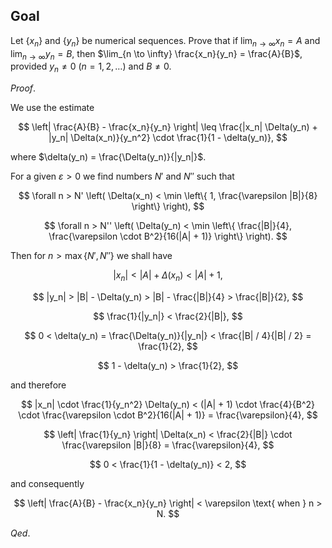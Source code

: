 ## Goal

Let $\{x_n\}$ and $\{y_n\}$ be numerical sequences. Prove that if $\lim_{n \to \infty} x_n = A$ and $\lim_{n \to \infty} y_n = B$, then $\lim_{n \to \infty} \frac{x_n}{y_n} = \frac{A}{B}$, provided $y_n \neq 0$ $(n = 1, 2, \ldots)$ and $B \neq 0$.

$Proof.$

We use the estimate

$$
\left| \frac{A}{B} - \frac{x_n}{y_n} \right| \leq \frac{|x_n| \Delta(y_n) + |y_n| \Delta(x_n)}{y_n^2} \cdot \frac{1}{1 - \delta(y_n)},
$$

where $\delta(y_n) = \frac{\Delta(y_n)}{|y_n|}$.

For a given $\varepsilon > 0$ we find numbers $N'$ and $N''$ such that

$$
\forall n > N' \left( \Delta(x_n) < \min \left\{ 1, \frac{\varepsilon |B|}{8} \right\} \right),
$$

$$
\forall n > N'' \left( \Delta(y_n) < \min \left\{ \frac{|B|}{4}, \frac{\varepsilon \cdot B^2}{16(|A| + 1)} \right\} \right).
$$

Then for $n > \max\{N', N''\}$ we shall have

$$
|x_n| < |A| + \Delta(x_n) < |A| + 1,
$$

$$
|y_n| > |B| - \Delta(y_n) > |B| - \frac{|B|}{4} > \frac{|B|}{2},
$$

$$
\frac{1}{|y_n|} < \frac{2}{|B|},
$$

$$
0 < \delta(y_n) = \frac{\Delta(y_n)}{|y_n|} < \frac{|B| / 4}{|B| / 2} = \frac{1}{2},
$$

$$
1 - \delta(y_n) > \frac{1}{2},
$$

and therefore

$$
|x_n| \cdot \frac{1}{y_n^2} \Delta(y_n) < (|A| + 1) \cdot \frac{4}{B^2} \cdot \frac{\varepsilon \cdot B^2}{16(|A| + 1)} = \frac{\varepsilon}{4},
$$

$$
\left| \frac{1}{y_n} \right| \Delta(x_n) < \frac{2}{|B|} \cdot \frac{\varepsilon |B|}{8} = \frac{\varepsilon}{4},
$$

$$
0 < \frac{1}{1 - \delta(y_n)} < 2,
$$

and consequently

$$
\left| \frac{A}{B} - \frac{x_n}{y_n} \right| < \varepsilon \text{ when } n > N.
$$

$Qed.$